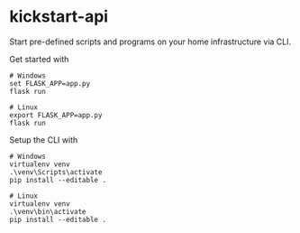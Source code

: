 # kickstart-api
Start pre-defined scripts and programs on your home infrastructure via CLI.

Get started with
```shell
# Windows
set FLASK_APP=app.py
flask run

# Linux
export FLASK_APP=app.py
flask run
```

Setup the CLI with
```shell
# Windows
virtualenv venv
.\venv\Scripts\activate
pip install --editable .

# Linux
virtualenv venv
.\venv\bin\activate
pip install --editable .
```